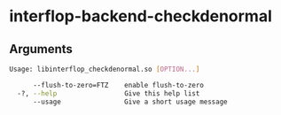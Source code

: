 # interflop-backend-checkdenormal

## Arguments
```bash
Usage: libinterflop_checkdenormal.so [OPTION...] 

      --flush-to-zero=FTZ    enable flush-to-zero
  -?, --help                 Give this help list
      --usage                Give a short usage message
```